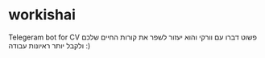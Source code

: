 # workishai
Telegeram bot for CV
פשוט דברו עם וורקי והוא יעזור לשפר את קורות החיים שלכם ולקבל יותר ראיונות עבודה :)
